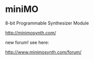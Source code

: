 # miniMO
8-bit Programmable Synthesizer Module </br>

http://minimosynth.com/

new forum! see here:

http://www.minimosynth.com/forum/


